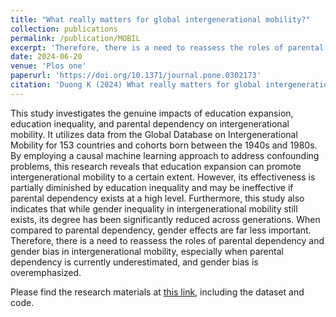 ```yaml
---
title: "What really matters for global intergenerational mobility?"
collection: publications
permalink: /publication/MOBIL
excerpt: 'Therefore, there is a need to reassess the roles of parental dependency and gender bias in intergenerational mobility, especially when parental dependency is currently underestimated, and gender bias is overemphasized.'
date: 2024-06-20
venue: 'Plos one'
paperurl: 'https://doi.org/10.1371/journal.pone.0302173'
citation: 'Duong K (2024) What really matters for global intergenerational mobility?. PLOS ONE 19(6): e0302173.'
---
```


This study investigates the genuine impacts of education expansion, education inequality, and parental dependency on intergenerational mobility. It utilizes data from the Global Database on Intergenerational Mobility for 153 countries and cohorts born between the 1940s and 1980s. By employing a causal machine learning approach to address confounding problems, this research reveals that education expansion can promote intergenerational mobility to a certain extent. However, its effectiveness is partially diminished by education inequality and may be ineffective if parental dependency exists at a high level. Furthermore, this study also indicates that while gender inequality in intergenerational mobility still exists, its degree has been significantly reduced across generations. When compared to parental dependency, gender effects are far less important. Therefore, there is a need to reassess the roles of parental dependency and gender bias in intergenerational mobility, especially when parental dependency is currently underestimated, and gender bias is overemphasized.

Please find the research materials at [this link](https://github.com/duongkhanhk29/MOBIL), including the dataset and code.
